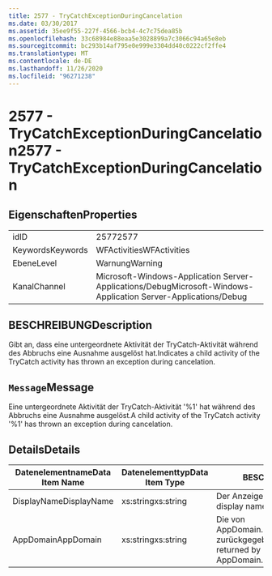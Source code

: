 ```yaml
---
title: 2577 - TryCatchExceptionDuringCancelation
ms.date: 03/30/2017
ms.assetid: 35ee9f55-227f-4566-bcb4-4c7c75dea85b
ms.openlocfilehash: 33c68984e88eaa5e3028899a7c3066c94a65e8eb
ms.sourcegitcommit: bc293b14af795e0e999e3304dd40c0222cf2ffe4
ms.translationtype: MT
ms.contentlocale: de-DE
ms.lasthandoff: 11/26/2020
ms.locfileid: "96271238"
---
```

# <a name="2577---trycatchexceptionduringcancelation"></a><span data-ttu-id="1be80-102">2577 - TryCatchExceptionDuringCancelation</span><span class="sxs-lookup"><span data-stu-id="1be80-102">2577 - TryCatchExceptionDuringCancelation</span></span>

## <a name="properties"></a><span data-ttu-id="1be80-103">Eigenschaften</span><span class="sxs-lookup"><span data-stu-id="1be80-103">Properties</span></span>  
  
|||  
|-|-|  
|<span data-ttu-id="1be80-104">id</span><span class="sxs-lookup"><span data-stu-id="1be80-104">ID</span></span>|<span data-ttu-id="1be80-105">2577</span><span class="sxs-lookup"><span data-stu-id="1be80-105">2577</span></span>|  
|<span data-ttu-id="1be80-106">Keywords</span><span class="sxs-lookup"><span data-stu-id="1be80-106">Keywords</span></span>|<span data-ttu-id="1be80-107">WFActivities</span><span class="sxs-lookup"><span data-stu-id="1be80-107">WFActivities</span></span>|  
|<span data-ttu-id="1be80-108">Ebene</span><span class="sxs-lookup"><span data-stu-id="1be80-108">Level</span></span>|<span data-ttu-id="1be80-109">Warnung</span><span class="sxs-lookup"><span data-stu-id="1be80-109">Warning</span></span>|  
|<span data-ttu-id="1be80-110">Kanal</span><span class="sxs-lookup"><span data-stu-id="1be80-110">Channel</span></span>|<span data-ttu-id="1be80-111">Microsoft-Windows-Application Server-Applications/Debug</span><span class="sxs-lookup"><span data-stu-id="1be80-111">Microsoft-Windows-Application Server-Applications/Debug</span></span>|  
  
## <a name="description"></a><span data-ttu-id="1be80-112">BESCHREIBUNG</span><span class="sxs-lookup"><span data-stu-id="1be80-112">Description</span></span>  

 <span data-ttu-id="1be80-113">Gibt an, dass eine untergeordnete Aktivität der TryCatch-Aktivität während des Abbruchs eine Ausnahme ausgelöst hat.</span><span class="sxs-lookup"><span data-stu-id="1be80-113">Indicates a child activity of the TryCatch activity has thrown an exception during cancelation.</span></span>  
  
## <a name="message"></a><span data-ttu-id="1be80-114">`Message`</span><span class="sxs-lookup"><span data-stu-id="1be80-114">Message</span></span>  

 <span data-ttu-id="1be80-115">Eine untergeordnete Aktivität der TryCatch-Aktivität '%1' hat während des Abbruchs eine Ausnahme ausgelöst.</span><span class="sxs-lookup"><span data-stu-id="1be80-115">A child activity of the TryCatch activity '%1' has thrown an exception during cancelation.</span></span>  
  
## <a name="details"></a><span data-ttu-id="1be80-116">Details</span><span class="sxs-lookup"><span data-stu-id="1be80-116">Details</span></span>  
  
|<span data-ttu-id="1be80-117">Datenelementname</span><span class="sxs-lookup"><span data-stu-id="1be80-117">Data Item Name</span></span>|<span data-ttu-id="1be80-118">Datenelementtyp</span><span class="sxs-lookup"><span data-stu-id="1be80-118">Data Item Type</span></span>|<span data-ttu-id="1be80-119">BESCHREIBUNG</span><span class="sxs-lookup"><span data-stu-id="1be80-119">Description</span></span>|  
|--------------------|--------------------|-----------------|  
|<span data-ttu-id="1be80-120">DisplayName</span><span class="sxs-lookup"><span data-stu-id="1be80-120">DisplayName</span></span>|<span data-ttu-id="1be80-121">xs:string</span><span class="sxs-lookup"><span data-stu-id="1be80-121">xs:string</span></span>|<span data-ttu-id="1be80-122">Der Anzeigename der Aktivität.</span><span class="sxs-lookup"><span data-stu-id="1be80-122">The display name of the activity.</span></span>|  
|<span data-ttu-id="1be80-123">AppDomain</span><span class="sxs-lookup"><span data-stu-id="1be80-123">AppDomain</span></span>|<span data-ttu-id="1be80-124">xs:string</span><span class="sxs-lookup"><span data-stu-id="1be80-124">xs:string</span></span>|<span data-ttu-id="1be80-125">Die von AppDomain.CurrentDomain.FriendlyName zurückgegebene Zeichenfolge.</span><span class="sxs-lookup"><span data-stu-id="1be80-125">The string returned by AppDomain.CurrentDomain.FriendlyName.</span></span>|
